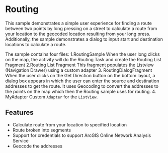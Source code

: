 # Routing
This sample demonstrates a simple user experience for finding a route between two points by long pressing on a street to calculate a route from your location to the geocoded location resulting from your long press.  Additionally, the sample demonstrates a dialog to input start and destination locations to calculate a route.  

The sample contains four files:
1.RoutingSample
  When the user long clicks on the map, the activity will do the Routing Task and create the Routing List Fragment
2.Routing List Fragment
  This fragment populates the Listview (Navigation Drawer) using a custom adapter
3. RoutingDialogFragment
  When the user clicks on the Get Direction button on the bottom layout, a dialog box appears in which the user can enter the source and destination addresses to get the route. It uses Geocoding to convert the addresses to the points on the map which then the Routing sample uses for routing. 
4. MyAdapter
	Custom ```Adapter``` for the ```ListView```.

## Features
* Calculate route from your location to specified location
* Route broken into segments
* Support for credentials to support ArcGIS Online Network Analysis Service
* Geocode the addresses

